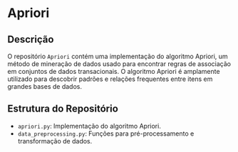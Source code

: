 # Apriori

## Descrição

O repositório `Apriori` contém uma implementação do algoritmo Apriori, um método de mineração de dados usado para encontrar regras de associação em conjuntos de dados transacionais. O algoritmo Apriori é amplamente utilizado para descobrir padrões e relações frequentes entre itens em grandes bases de dados.

## Estrutura do Repositório

- `apriori.py`: Implementação do algoritmo Apriori.
- `data_preprocessing.py`: Funções para pré-processamento e transformação de dados.
